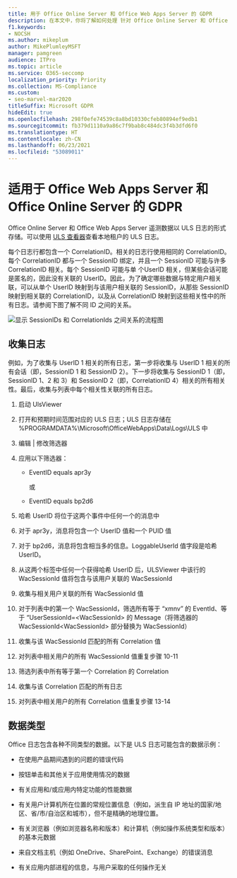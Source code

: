 ```yaml
---
title: 用于 Office Online Server 和 Office Web Apps Server 的 GDPR
description: 在本文中，你将了解如何处理 针对 Office Online Server 和 Office Web Apps Server 的 GDPR 要求。
f1.keywords:
- NOCSH
ms.author: mikeplum
author: MikePlumleyMSFT
manager: pamgreen
audience: ITPro
ms.topic: article
ms.service: O365-seccomp
localization_priority: Priority
ms.collection: MS-Compliance
ms.custom:
- seo-marvel-mar2020
titleSuffix: Microsoft GDPR
hideEdit: true
ms.openlocfilehash: 298f0efe74539c8a8bd10330cfeb80894ef9edb1
ms.sourcegitcommit: fb379d1110a9a86c7f9bab8c484dc3f4b3dfd6f0
ms.translationtype: HT
ms.contentlocale: zh-CN
ms.lasthandoff: 06/23/2021
ms.locfileid: "53089011"
---
```

# <a name="gdpr-for-office-web-apps-server-and-office-online-server"></a>适用于 Office Web Apps Server 和 Office Online Server 的 GDPR

Office Online Server 和 Office Web Apps Server 遥测数据以 ULS 日志的形式存储。可以使用 [ULS 查看器](https://www.microsoft.com/download/details.aspx?id=44020)查看本地租户的 ULS 日志。

每个日志行都包含一个 CorrelationID。相关的日志行使用相同的 CorrelationID。每个 CorrelationID 都与一个 SessionID 绑定，并且一个 SessionID 可能与许多 CorrelationID 相关。每个 SessionID 可能与单 个UserID 相关，但某些会话可能是匿名的，因此没有关联的 UserID。因此，为了确定哪些数据与特定用户相关联，可以从单个 UserID 映射到与该用户相关联的 SessionID，从那些 SessionID 映射到相关联的 CorrelationID，以及从 CorrelationID 映射到这些相关性中的所有日志。请参阅下图了解不同 ID 之间的关系。

![显示 SessionIDs 和 CorrelationIds 之间关系的流程图](../media/gdpr-for-office-online-server-image1.jpg)

## <a name="gathering-logs"></a>收集日志

例如，为了收集与 UserID 1 相关的所有日志，第一步将收集与 UserID 1 相关的所有会话（即，SessionID 1 和 SessionID 2）。下一步将收集与 SessionID 1（即，SessionID 1、2 和 3）和 SessionID 2（即，CorrelationID 4）相关的所有相关性。最后，收集与列表中每个相关性关联的所有日志。

1. 启动 UlsViewer

2. 打开和预期时间范围对应的 ULS 日志；ULS 日志存储在 %PROGRAMDATA%\\Microsoft\\OfficeWebApps\\Data\\Logs\\ULS 中

3. 编辑 | 修改筛选器

4. 应用以下筛选器：

    - EventID equals apr3y

      或

    - EventID equals bp2d6

5. 哈希 UserID 将位于这两个事件中任何一个的消息中

6. 对于 apr3y，消息将包含一个 UserID 值和一个 PUID 值

7. 对于 bp2d6，消息将包含相当多的信息。LoggableUserId 值字段是哈希 UserID。

8. 从这两个标签中任何一个获得哈希 UserID 后，ULSViewer 中该行的 WacSessionId 值将包含与该用户关联的 WacSessionId

9. 收集与相关用户关联的所有 WacSessionId 值

10. 对于列表中的第一个 WacSessionId，筛选所有等于 “xmnv” 的 EventId、等于 “UserSessionId=\<WacSessionId\> 的 Message（将筛选器的 WacSessionId\<WacSessionId\> 部分替换为 WacSessionId）

11. 收集与该 WacSessionId 匹配的所有 Correlation 值

12. 对列表中相关用户的所有 WacSessionId 值重复步骤 10-11

13. 筛选列表中所有等于第一个 Correlation 的 Correlation

14. 收集与该 Correlation 匹配的所有日志

15. 对列表中相关用户的所有 Correlation 值重复步骤 13-14

## <a name="types-of-data"></a>数据类型

Office 日志包含各种不同类型的数据。以下是 ULS 日志可能包含的数据示例：

- 在使用产品期间遇到的问题的错误代码

- 按钮单击和其他关于应用使用情况的数据

- 有关应用和/或应用内特定功能的性能数据

- 有关用户计算机所在位置的常规位置信息（例如，派生自 IP 地址的国家/地区、省/市/自治区和城市），但不是精确的地理位置。

- 有关浏览器（例如浏览器名称和版本）和计算机（例如操作系统类型和版本）的基本元数据

- 来自文档主机（例如 OneDrive、SharePoint、Exchange）的错误消息

- 有关应用内部进程的信息，与用户采取的任何操作无关
